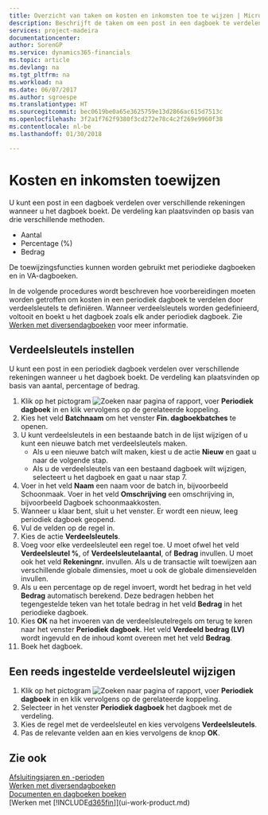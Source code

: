 ```yaml
---
title: Overzicht van taken om kosten en inkomsten toe te wijzen | Microsoft Docs
description: Beschrijft de taken om een post in een dagboek te verdelen over verschillende rekeningen wanneer u het dagboek boekt.
services: project-madeira
documentationcenter: 
author: SorenGP
ms.service: dynamics365-financials
ms.topic: article
ms.devlang: na
ms.tgt_pltfrm: na
ms.workload: na
ms.date: 06/07/2017
ms.author: sgroespe
ms.translationtype: HT
ms.sourcegitcommit: bec0619be0a65e3625759e13d2866ac615d7513c
ms.openlocfilehash: 3f2a1f762f9380f3cd272e78c4c2f269e9960f38
ms.contentlocale: nl-be
ms.lasthandoff: 01/30/2018

---
```

# <a name="allocate-costs-and-income"></a>Kosten en inkomsten toewijzen
U kunt een post in een dagboek verdelen over verschillende rekeningen wanneer u het dagboek boekt. De verdeling kan plaatsvinden op basis van drie verschillende methoden.

* Aantal
* Percentage (%)
* Bedrag

De toewijzingsfuncties kunnen worden gebruikt met periodieke dagboeken en in VA-dagboeken.
<!--You can also distribute the cost or revenue of a line to an intercompany partner when you post a sales or purchase document. When you post the document, a line will be posted in your general journal, and a corresponding line will be created in the intercompany outbox.-->

In de volgende procedures wordt beschreven hoe voorbereidingen moeten worden getroffen om kosten in een periodiek dagboek te verdelen door verdeelsleutels te definiëren. Wanneer verdeelsleutels worden gedefinieerd, voltooit en boekt u het dagboek zoals elk ander periodiek dagboek. Zie [Werken met diversendagboeken](ui-work-general-journals.md) voor meer informatie.

## <a name="to-set-up-allocation-keys"></a>Verdeelsleutels instellen
U kunt een post in een periodiek dagboek verdelen over verschillende rekeningen wanneer u het dagboek boekt. De verdeling kan plaatsvinden op basis van aantal, percentage of bedrag.
1. Klik op het pictogram ![Zoeken naar pagina of rapport](media/ui-search/search_small.png "pictogram Zoeken naar pagina of rapport"), voer **Periodiek dagboek** in en klik vervolgens op de gerelateerde koppeling.
2. Kies het veld **Batchnaam** om het venster **Fin. dagboekbatches** te openen.
3. U kunt verdeelsleutels in een bestaande batch in de lijst wijzigen of u kunt een nieuwe batch met verdeelsleutels maken.
   * Als u een nieuwe batch wilt maken, kiest u de actie **Nieuw** en gaat u naar de volgende stap.
   * Als u de verdeelsleutels van een bestaand dagboek wilt wijzigen, selecteert u het dagboek en gaat u naar stap 7.    
4. Voer in het veld **Naam** een naam voor de batch in, bijvoorbeeld Schoonmaak. Voer in het veld **Omschrijving** een omschrijving in, bijvoorbeeld Dagboek schoonmaakkosten.
5. Wanneer u klaar bent, sluit u het venster. Er wordt een nieuw, leeg periodiek dagboek geopend.
6. Vul de velden op de regel in.
7. Kies de actie **Verdeelsleutels**.
8. Voeg voor elke verdeelsleutel een regel toe. U moet ofwel het veld **Verdeelsleutel %**, of **Verdeelsleutelaantal**, of **Bedrag** invullen. U moet ook het veld **Rekeningnr.** invullen. Als u de transactie wilt toewijzen aan verschillende globale dimensies, moet u ook de globale dimensievelden invullen.
9. Als u een percentage op de regel invoert, wordt het bedrag in het veld **Bedrag** automatisch berekend. Deze bedragen hebben het tegengestelde teken van het totale bedrag in het veld **Bedrag** in het periodieke dagboek.
10. Kies **OK** na het invoeren van de verdeelsleutelregels om terug te keren naar het venster **Periodiek dagboek**. Het veld **Verdeeld bedrag (LV)** wordt ingevuld en de inhoud komt overeen met het veld **Bedrag**.
11. Boek het dagboek.

## <a name="to-change-an-allocation-key-that-has-already-been-set-up"></a>Een reeds ingestelde verdeelsleutel wijzigen
1. Klik op het pictogram ![Zoeken naar pagina of rapport](media/ui-search/search_small.png "pictogram Zoeken naar pagina of rapport"), voer **Periodiek dagboek** in en klik vervolgens op de gerelateerde koppeling.
2. Selecteer in het venster **Periodiek dagboek** het dagboek met de verdeling.
3. Kies de regel met de verdeelsleutel en kies vervolgens **Verdeelsleutels**.
4. Pas de relevante velden aan en kies vervolgens de knop **OK**.

## <a name="see-also"></a>Zie ook
[Afsluitingsjaren en -perioden](year-close-years-periods.md)  
[Werken met diversendagboeken](ui-work-general-journals.md)    
[Documenten en dagboeken boeken](ui-post-documents-journals.md)    
[Werken met [!INCLUDE[d365fin](includes/d365fin_md.md)]](ui-work-product.md)

